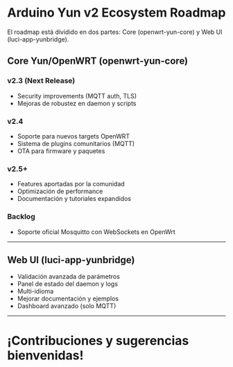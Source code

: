

# Arduino Yun v2 Ecosystem Roadmap

El roadmap está dividido en dos partes: Core (openwrt-yun-core) y Web UI (luci-app-yunbridge).

## Core Yun/OpenWRT (openwrt-yun-core)

### v2.3 (Next Release)
- Security improvements (MQTT auth, TLS)
- Mejoras de robustez en daemon y scripts

### v2.4
- Soporte para nuevos targets OpenWRT
- Sistema de plugins comunitarios (MQTT)
- OTA para firmware y paquetes

### v2.5+
- Features aportadas por la comunidad
- Optimización de performance
- Documentación y tutoriales expandidos

### Backlog
- Soporte oficial Mosquitto con WebSockets en OpenWrt

---

## Web UI (luci-app-yunbridge)

- Validación avanzada de parámetros
- Panel de estado del daemon y logs
- Multi-idioma
- Mejorar documentación y ejemplos
- Dashboard avanzado (solo MQTT)

---

# ¡Contribuciones y sugerencias bienvenidas!
